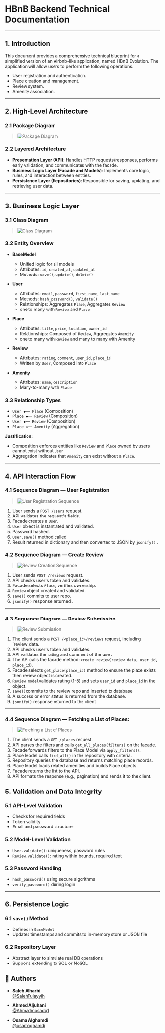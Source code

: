 #  HBnB Backend Technical Documentation

---

## 1. Introduction

This document provides a comprehensive technical blueprint for a simplified version of an Airbnb-like application, named HBnB Evolution. The application will allow users to perform the following operations.
- User registration and authentication.
- Place creation and management.
- Review system.
- Amenity association.
---

## 2. High-Level Architecture

### 2.1 Package Diagram
> ![Package Diagram](path/to/package-diagram.png)

### 2.2 Layered Architecture
- **Presentation Layer (API)**: Handles HTTP requests/responses, performs early validation, and communicates with the facade.
- **Business Logic Layer (Facade and Models)**: Implements core logic, rules, and interaction between entities.
- **Persistence Layer (Repositories)**: Responsible for saving, updating, and retrieving user data.

---

## 3. Business Logic Layer

### 3.1 Class Diagram
> ![Class Diagram](path/to/class-diagram.png)

### 3.2 Entity Overview

- **BaseModel**
  - Unified logic for all models
  - Attributes: `id`, `created_at`, `updated_at`
  - Methods: `save()`, `update()`, `delete()`

- **User**
  - Attributes: `email`, `password`, `first_name`, `last_name`
  - Methods: `hash_password()`, `validate()`
  - Relationships: Aggregates `Place`, Aggregates `Review`
  - one to many with `Review` and `Place`

- **Place**
  - Attributes: `title`, `price`, `location`, `owner_id`
  - Relationships: Composed of `Review`, Aggregates `Amenity`
  - one to many with `Review` and many to many with Amenity

- **Review**
  - Attributes: `rating`, `comment`, `user_id`, `place_id`
  - Written by `User`, Composed into `Place`

- **Amenity**
  - Attributes: `name`, `description`
  - Many-to-many with `Place`

### 3.3 Relationship Types

- `User ◆── Place` (Composition)
- `Place ◆── Review` (Composition)
- `User ◆── Review` (Composition)
- `Place ◇── Amenity` (Aggregation)

**Justification:**
- Composition enforces entities like `Review` and `Place` owned by users cannot exist without `User`
- Aggregation indicates that `Amenity` can exist without a `Place`.


---

## 4. API Interaction Flow

### 4.1 Sequence Diagram — User Registration
> ![User Registration Sequence](path/to/sequence-register.png)

1. User sends a `POST /users` request. 
2. API validates the request's fields.
3. Facade creates a `User`.
4. `User` object is instantiated and validated.
5. Password hashed.
6. `User.save()` method called
7. Result returned in dictionary and then converted to JSON by `jsonify()` .

### 4.2 Sequence Diagram — Create Review
> ![Review Creation Sequence](path/to/sequence-review.png)

1. User sends `POST /reviews` request.
2. API checks user's token and validates.
3. Facade selects `Place`, verifies ownership.
4. `Review` object created and validated.
5. `save()` commits to user repo.
6. `jsonify()` response returned .

---
### 4.3 Sequence Diagram — Review Submission
> ![Review Submission](path/to/sequence-review.png)

1. The client sends a `POST /<place_id>/reviews` request, including `review_data.
2. API checks user's token and validates.
3. API validates the rating and comment of the user.
4. The API calls the facade method: `create_review(review_data, user_id, place_id)`.
5. Facade selects `get_place(place_id)` method to ensure the place exists then review object is created.
6.  `Review model`validates rating (1-5) and sets `user_id` and `place_id` in the object.
7. `save()`commits to the review repo and inserted to database
8. A success or error status is returned from the database.
9. `jsonify()` response returned  to the client

---
### 4.4 Sequence Diagram — Fetching a List of Places:
> ![Fetching a List of Places](path/to/sequence-review.png)

1. The client sends a `GET /places` request.
2. API parses the filters and calls `get_all_places(filters)` on the facade.
3. Facade forwards filters to the Place Model via `apply_filters()`.
4. Place Model calls `find_all()` in the repository with criteria.
5. Repository queries the database and returns matching place records.
6. Place Model loads related amenities and builds Place objects.
7. Facade returns the list to the API.
8. API formats the response (e.g., pagination) and sends it to the client.

## 5.  Validation and Data Integrity

### 5.1 API-Level Validation
- Checks for required fields
- Token validity
- Email and password structure

### 5.2 Model-Level Validation
- `User.validate()`: uniqueness, password rules
- `Review.validate()`: rating within bounds, required text

### 5.3 Password Handling
- `hash_password()` using secure algorithms
- `verify_password()` during login

---

## 6. Persistence Logic

### 6.1 `save()` Method
- Defined in `BaseModel`
- Updates timestamps and commits to in-memory store or JSON file

### 6.2 Repository Layer
- Abstract layer to simulate real DB operations
- Supports extending to SQL or NoSQL
## 👥 Authors

- **Saleh Alharbi**  
  [@SalehFulayyih](https://github.com/SalehFulayyih)  


- **Ahmed Aljuhani**  
  [@Ahmadmosadq1](https://github.com/Ahmadmosadq1)  
  

- **Osama Alghamdi**  
  [@osamaghamdi](https://github.com/[osamaghamdi](https://github.com/osamaghamdi))  

